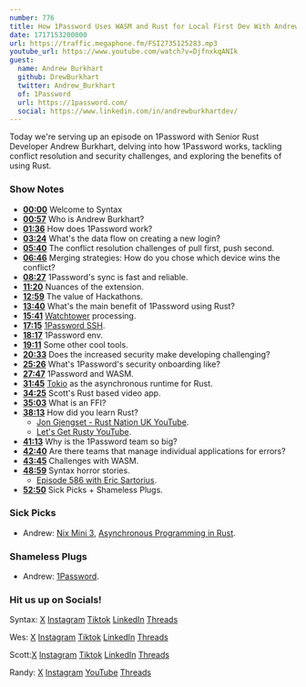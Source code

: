 ```yaml
---
number: 776
title: How 1Password Uses WASM and Rust for Local First Dev With Andrew Burkhart
date: 1717153200000
url: https://traffic.megaphone.fm/FSI2735125283.mp3
youtube_url: https://www.youtube.com/watch?v=DjfnxkqANIk
guest:
  name: Andrew Burkhart
  github: DrewBurkhart
  twitter: Andrew_Burkhart
  of: 1Password
  url: https://1password.com/
  social: https://www.linkedin.com/in/andrewburkhartdev/
---
```


Today we're serving up an episode on 1Password with Senior Rust Developer Andrew Burkhart, delving into how 1Password works, tackling conflict resolution and security challenges, and exploring the benefits of using Rust.

### Show Notes

* **[00:00](#t=00:00)** Welcome to Syntax
* **[00:57](#t=00:57)** Who is Andrew Burkhart?
* **[01:36](#t=01:36)** How does 1Password work?
* **[03:24](#t=03:24)** What's the data flow on creating a new login?
* **[05:40](#t=05:40)** The conflict resolution challenges of pull first, push second.
* **[06:46](#t=06:46)** Merging strategies: How do you chose which device wins the conflict?
* **[08:27](#t=08:27)** 1Password's sync is fast and reliable.
* **[11:20](#t=11:20)** Nuances of the extension.
* **[12:59](#t=12:59)** The value of Hackathons.
* **[13:40](#t=13:40)** What's the main benefit of 1Password using Rust?
* **[15:41](#t=15:41)** [Watchtower](https://watchtower.1password.com/) processing.
* **[17:15](#t=17:15)** [1Password SSH](https://1password.com/developers/ssh).
* **[18:17](#t=18:17)** 1Password env.
* **[19:11](#t=19:11)** Some other cool tools.
* **[20:33](#t=20:33)** Does the increased security make developing challenging?
* **[25:26](#t=25:26)** What's 1Password's security onboarding like?
* **[27:47](#t=27:47)** 1Password and WASM.
* **[31:45](#t=31:45)** [Tokio](https://tokio.rs/) as the asynchronous runtime for Rust.
* **[34:25](#t=34:25)** Scott's Rust based video app.
* **[35:03](#t=35:03)** What is an FFI?
* **[38:13](#t=38:13)** How did you learn Rust?
  * [Jon Gjengset - Rust Nation UK YouTube](https://www.youtube.com/watch?v=qfknfCsICUM).
  * [Let's Get Rusty YouTube](https://www.youtube.com/@letsgetrusty).
* **[41:13](#t=41:13)** Why is the 1Password team so big?
* **[42:40](#t=42:40)** Are there teams that manage individual applications for errors?
* **[43:45](#t=43:45)** Challenges with WASM.
* **[48:59](#t=48:59)** Syntax horror stories.
  * [Episode 586 with Eric Sartorius](https://syntax.fm/show/586/supper-club-digital-nomad-with-eric-sartorius).
* **[52:50](#t=52:50)** Sick Picks + Shameless Plugs.

### Sick Picks

- Andrew: [Nix Mini 3](https://www.nixsensor.com/mini-3-color-sensor/), [Asynchronous Programming in Rust](https://rust-lang.github.io/async-book/).

### Shameless Plugs

- Andrew: [1Password](https://1password.com/).

### Hit us up on Socials!

Syntax: [X](https://twitter.com/syntaxfm) [Instagram](https://www.instagram.com/syntax_fm/) [Tiktok](https://www.tiktok.com/@syntaxfm) [LinkedIn](https://www.linkedin.com/company/96077407/admin/feed/posts/) [Threads](https://www.threads.net/@syntax_fm)

Wes: [X](https://twitter.com/wesbos) [Instagram](https://www.instagram.com/wesbos/) [Tiktok](https://www.tiktok.com/@wesbos) [LinkedIn](https://www.linkedin.com/in/wesbos/) [Threads](https://www.threads.net/@wesbos)

Scott:[X](https://twitter.com/stolinski) [Instagram](https://www.instagram.com/stolinski/) [Tiktok](https://www.tiktok.com/@stolinski) [LinkedIn](https://www.linkedin.com/in/stolinski/) [Threads](https://www.threads.net/@stolinski)

Randy: [X](https://twitter.com/randyrektor) [Instagram](https://www.instagram.com/randyrektor/) [YouTube](https://www.youtube.com/@randyrektor) [Threads](https://www.threads.net/@randyrektor)
